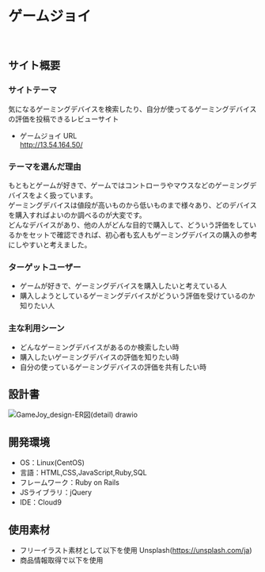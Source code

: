 # ゲームジョイ
​
## サイト概要
### サイトテーマ
気になるゲーミングデバイスを検索したり、自分が使ってるゲーミングデバイスの評価を投稿できるレビューサイト
- ゲームジョイ URL  
http://13.54.164.50/
​
### テーマを選んだ理由
もともとゲームが好きで、ゲームではコントローラやマウスなどのゲーミングデバイスをよく扱っています。  
ゲーミングデバイスは値段が高いものから低いものまで様々あり、どのデバイスを購入すればよいのか調べるのが大変です。  
どんなデバイスがあり、他の人がどんな目的で購入して、どういう評価をしているかをセットで確認できれば、初心者も玄人もゲーミングデバイスの購入の参考にしやすいと考えました。
​
### ターゲットユーザー
- ゲームが好きで、ゲーミングデバイスを購入したいと考えている人
- 購入しようとしているゲーミングデバイスがどういう評価を受けているのか知りたい人
​
### 主な利用シーン
- どんなゲーミングデバイスがあるのか検索したい時
-  購入したいゲーミングデバイスの評価を知りたい時
- 自分の使っているゲーミングデバイスの評価を共有したい時

## 設計書
![GameJoy_design-ER図(detail) drawio](https://github.com/yakkul92/gemejoy/assets/146314989/5527ff63-f6b4-4421-9376-8103f09d8dae)
​
## 開発環境
- OS：Linux(CentOS)
- 言語：HTML,CSS,JavaScript,Ruby,SQL
- フレームワーク：Ruby on Rails
- JSライブラリ：jQuery
- IDE：Cloud9
​
## 使用素材
- フリーイラスト素材として以下を使用
  Unsplash(https://unsplash.com/ja)
- 商品情報取得で以下を使用
  
